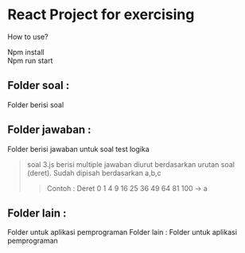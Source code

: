 # React Project for exercising

How to use?

Npm install   
Npm run start

## Folder soal : 
Folder berisi soal 
## Folder jawaban : 
Folder berisi jawaban untuk soal test logika
> soal 3.js berisi multiple jawaban diurut berdasarkan urutan soal (deret). Sudah dipisah berdasarkan a,b,c
>> Contoh : Deret 0 1 4 9 16 25 36 49 64 81 100 -> a 
## Folder lain : 
Folder untuk aplikasi pemprograman Folder lain : Folder untuk aplikasi pemprograman
